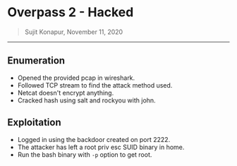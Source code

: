 # Overpass 2 - Hacked

> Sujit Konapur, November 11, 2020

-------------------------------------

## Enumeration
+ Opened the provided pcap in wireshark.
+ Followed TCP stream to find the attack method used.
+ Netcat doesn't encrypt anything.
+ Cracked hash using salt and rockyou with john.

## Exploitation
+ Logged in using the backdoor created on port 2222.
+ The attacker has left a root priv esc SUID binary in home.
+ Run the bash binary with `-p` option to get root.